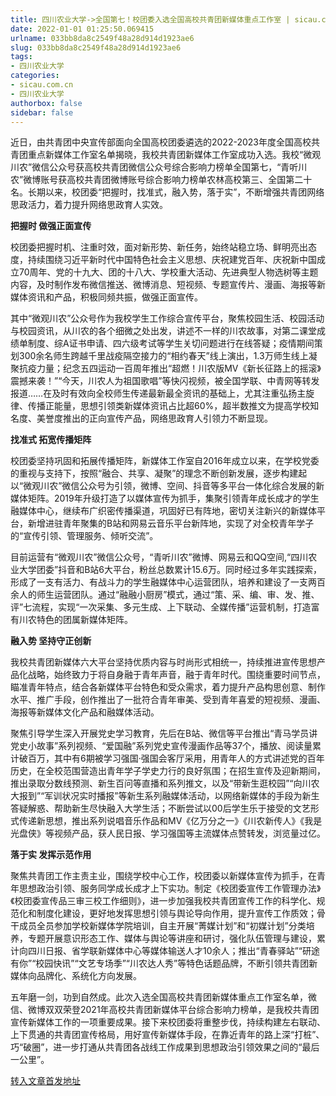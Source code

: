 ```yaml
---
title: 四川农业大学->全国第七！校团委入选全国高校共青团新媒体重点工作室 | sicau.com.cn
date: 2022-01-01 01:25:50.069415
urlname: 033bb8da8c2549f48a28d914d1923ae6
slug: 033bb8da8c2549f48a28d914d1923ae6
tags: 
- 四川农业大学
categories:
- sicau.com.cn
- 四川农业大学
authorbox: false
sidebar: false
---
```

近日，由共青团中央宣传部面向全国高校团委遴选的2022-2023年度全国高校共青团重点新媒体工作室名单揭晓，我校共青团新媒体工作室成功入选。我校“微观川农”微信公众号获高校共青团微信公众号综合影响力榜单全国第七，“青听川农”微博账号获高校共青团微博账号综合影响力榜单农林高校第三、全国第二十名。长期以来，校团委“把握时，找准式，融入势，落于实”，不断增强共青团网络思政活力，着力提升网络思政育人实效。
<!--more-->


**把握时 做强正面宣传**

校团委把握时机、注重时效，面对新形势、新任务，始终站稳立场、鲜明亮出态度，持续围绕习近平新时代中国特色社会主义思想、庆祝建党百年、庆祝新中国成立70周年、党的十九大、团的十八大、学校重大活动、先进典型人物选树等主题内容，及时制作发布微信推送、微博消息、短视频、专题宣传片、漫画、海报等新媒体资讯和产品，积极同频共振，做强正面宣传。

其中“微观川农”公众号作为我校学生工作综合宣传平台，聚焦校园生活、校园活动与校园资讯，从川农的各个细微之处出发，讲述不一样的川农故事，对第二课堂成绩单制度、综A证书申请、四六级考试等学生关切问题进行在线答疑；疫情期间策划300余名师生跨越千里战疫隔空接力的“相约春天”线上演出，1.3万师生线上凝聚抗疫力量；纪念五四运动一百周年推出“超燃！川农版MV《新长征路上的摇滚》震撼来袭！”“今天，川农人为祖国歌唱”等快闪视频，被全国学联、中青网等转发报道……在及时有效向全校师生传递最新最全资讯的基础上，尤其注重弘扬主旋律、传播正能量，思想引领类新媒体资讯占比超60%，超半数推文为提高学校知名度、美誉度推出的正向宣传产品，网络思政育人引领力不断显现。

**找准式 拓宽传播矩阵**

校团委坚持巩固和拓展传播矩阵，新媒体工作室自2016年成立以来，在学校党委的重视与支持下，按照“融合、共享、凝聚”的理念不断创新发展，逐步构建起以“微观川农”微信公众号为引领，微博、空间、抖音等多平台一体化综合发展的新媒体矩阵。2019年升级打造了以媒体宣传为抓手，集聚引领青年成长成才的学生融媒体中心，继续布广织密传播渠道，巩固好已有阵地，密切关注新兴的新媒体平台，新增进驻青年聚集的B站和网易云音乐平台新阵地，实现了对全校青年学子的“宣传引领、管理服务、倾听交流”。

目前运营有“微观川农”微信公众号，“青听川农”微博、网易云和QQ空间,“四川农业大学团委”抖音和B站6大平台，粉丝总数累计15.6万。同时经过多年实践探索，形成了一支有活力、有战斗力的学生融媒体中心运营团队，培养和建设了一支两百余人的师生运营团队。通过“融融小厨房”模式，通过“策、采、编、审、发、推、评”七流程，实现“一次采集、多元生成、上下联动、全媒传播”运营机制，打造富有川农特色的团属新媒体矩阵。

**融入势 坚持守正创新**

我校共青团新媒体六大平台坚持优质内容与时尚形式相统一，持续推进宣传思想产品化战略，始终致力于将自身融于青年声音，融于青年时代。围绕重要时间节点，瞄准青年特点，结合各新媒体平台特色和受众需求，着力提升产品构思创意、制作水平、推广手段，创作推出了一批符合青年审美、受到青年喜爱的短视频、漫画、海报等新媒体文化产品和融媒体活动。

聚焦引导学生深入开展党史学习教育，先后在B站、微信等平台推出“青马学员讲党史小故事”系列视频、“爱国融”系列党史宣传漫画作品等37个，播放、阅读量累计破百万，其中有6期被学习强国·强国会客厅采用，用青年人的方式讲述党的百年历史，在全校范围营造出青年学子学史力行的良好氛围；在招生宣传及迎新期间，推出录取分数线预测、新生百问等直播和系列推文，以及“带新生逛校园”“向川农大报到”“军训状况实时播报”等新生系列融媒体活动，以网络新媒体的手段为新生答疑解惑、帮助新生尽快融入大学生活；不断尝试以00后学生乐于接受的文艺形式传递新思想，推出系列说唱音乐作品和MV《亿万分之一》《川农新传人》《我是光盘侠》等视频产品，获人民日报、学习强国等主流媒体点赞转发，浏览量过亿。

**落于实 发挥示范作用**

聚焦共青团工作主责主业，围绕学校中心工作，校团委以新媒体宣传为抓手，在青年思想政治引领、服务同学成长成才上下实功。制定《校团委宣传工作管理办法》《校团委宣传品三审三校工作细则》，进一步加强我校共青团宣传工作的科学化、规范化和制度化建设，更好地发挥思想引领与舆论导向作用，提升宣传工作质效；骨干成员全员参加学校新媒体学院培训，自主开展“菁媒计划”和“初媒计划”分类培养，专题开展意识形态工作、媒体与舆论等讲座和研讨，强化队伍管理与建设，累计向四川日报、省学联新媒体中心等媒体输送人才10余人；推出“青春驿站”“研途有你”“校园快讯”“文艺专场季”“川农达人秀”等特色话题品牌，不断引领共青团新媒体向品牌化、系统化方向发展。

五年磨一剑，功到自然成。此次入选全国高校共青团新媒体重点工作室名单，微信、微博双双荣登2021年高校共青团新媒体平台综合影响力榜单，是我校共青团宣传新媒体工作的一项重要成果。接下来校团委将重整步伐，持续构建左右联动、上下贯通的共青团宣传格局，用好宣传新媒体手段，在靠近青年的路上深“打桩”、巧“破圈”，进一步打通从共青团各战线工作成果到思想政治引领效果之间的“最后一公里”。



[转入文章首发地址](https://news.sicau.edu.cn/info/1135/66236.htm)